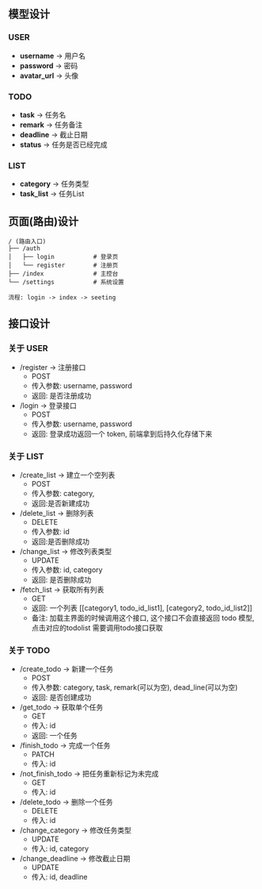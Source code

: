 ## 模型设计

### USER

- **username** -> 用户名
- **password** -> 密码
- **avatar_url** -> 头像

### TODO

- **task** -> 任务名
- **remark** -> 任务备注
- **deadline** -> 截止日期
- **status** -> 任务是否已经完成

### LIST

- **category** -> 任务类型
- **task_list** -> 任务List

## 页面(路由)设计

```angular2html
/ (路由入口)
├── /auth
│   ├── login           # 登录页
│   └── register        # 注册页
├── /index              # 主控台
└── /settings           # 系统设置

流程: login -> index -> seeting
```

## 接口设计

### 关于 USER

- /register -> 注册接口
    - POST
    - 传入参数: username, password
    - 返回: 是否注册成功
- /login -> 登录接口
    - POST
    - 传入参数: username, password
    - 返回: 登录成功返回一个 token, 前端拿到后持久化存储下来

### 关于 LIST

- /create_list -> 建立一个空列表
    - POST
    - 传入参数: category,
    - 返回:是否新建成功
- /delete_list -> 删除列表
    - DELETE
    - 传入参数: id
    - 返回:是否删除成功
- /change_list -> 修改列表类型
    - UPDATE
    - 传入参数: id, category
    - 返回: 是否删除成功
- /fetch_list -> 获取所有列表
    - GET
    - 返回: 一个列表 [[category1, todo_id_list1], [category2, todo_id_list2]]
    - 备注: 加载主界面的时候调用这个接口, 这个接口不会直接返回 todo 模型, 点击对应的todolist 需要调用todo接口获取

### 关于 TODO

- /create_todo -> 新建一个任务
    - POST
    - 传入参数: category, task, remark(可以为空), dead_line(可以为空)
    - 返回: 是否创建成功
- /get_todo -> 获取单个任务
    - GET
    - 传入: id
    - 返回: 一个任务
- /finish_todo -> 完成一个任务
    - PATCH
    - 传入: id
- /not_finish_todo -> 把任务重新标记为未完成
    - GET
    - 传入: id
- /delete_todo -> 删除一个任务
    - DELETE
    - 传入: id
- /change_category -> 修改任务类型
    - UPDATE
    - 传入: id, category
- /change_deadline -> 修改截止日期
    - UPDATE
    - 传入: id, deadline


